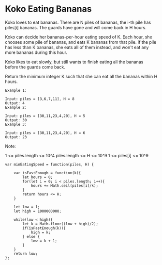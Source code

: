 # Koko Eating Bananas

Koko loves to eat bananas.  There are N piles of bananas, the i-th pile has piles[i] bananas.  The guards have gone and will come back in H hours.

Koko can decide her bananas-per-hour eating speed of K.  Each hour, she chooses some pile of bananas, and eats K bananas from that pile.  If the pile has less than K bananas, she eats all of them instead, and won't eat any more bananas during this hour.

Koko likes to eat slowly, but still wants to finish eating all the bananas before the guards come back.

Return the minimum integer K such that she can eat all the bananas within H hours.

```
Example 1:

Input: piles = [3,6,7,11], H = 8
Output: 4
Example 2:

Input: piles = [30,11,23,4,20], H = 5
Output: 30
Example 3:

Input: piles = [30,11,23,4,20], H = 6
Output: 23
```


Note:

1 <= piles.length <= 10^4
piles.length <= H <= 10^9
1 <= piles[i] <= 10^9

```
var minEatingSpeed = function(piles, H) {

    var isFastEnough = function(k){
        let hours = 0;
        for(let i = 0; i < piles.length; i++){
            hours += Math.ceil(piles[i]/k);
        }
        return hours <= H;
    }

    let low = 1;
    let high = 1000000000;

    while(low < high){
        let k = Math.floor((low + high)/2);
        if(isFastEnough(k)){
            high = k;
        } else {
            low = k + 1;
        }
    }
    return low;
};
```
